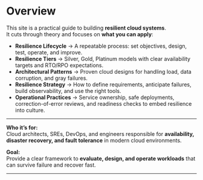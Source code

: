 # Overview  

This site is a practical guide to building **resilient cloud systems**.  
It cuts through theory and focuses on **what you can apply**:  

- **Resilience Lifecycle** → A repeatable process: set objectives, design, test, operate, and improve.  
- **Resilience Tiers** → Silver, Gold, Platinum models with clear availability targets and RTO/RPO expectations.  
- **Architectural Patterns** → Proven cloud designs for handling load, data corruption, and gray failures.  
- **Resilience Strategy** → How to define requirements, anticipate failures, build observability, and use the right tools.  
- **Operational Practices** → Service ownership, safe deployments, correction-of-error reviews, and readiness checks to embed resilience into culture.  

---

**Who it’s for:**  
Cloud architects, SREs, DevOps, and engineers responsible for **availability, disaster recovery, and fault tolerance** in modern cloud environments.  

**Goal:**  
Provide a clear framework to **evaluate, design, and operate workloads** that can survive failure and recover fast.  

---
